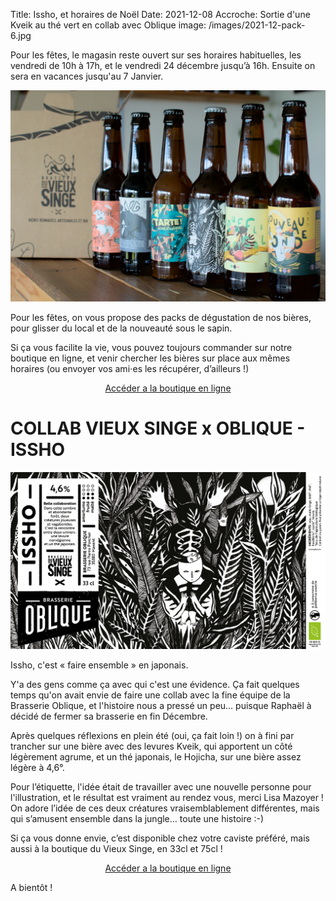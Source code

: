 Title: Issho, et horaires de Noël
Date: 2021-12-08
Accroche: Sortie d'une Kveik au thé vert en collab avec Oblique
image: /images/2021-12-pack-6.jpg

Pour les fêtes, le magasin reste ouvert sur ses horaires habituelles, les vendredi de 10h à 17h, et le vendredi 24 décembre jusqu’à 16h. Ensuite on sera en vacances jusqu'au 7 Janvier.

![Pack de 6 bières](/images/2021-12-pack-6.jpg)

Pour les fêtes, on vous propose des packs de dégustation de nos bières, pour glisser du local et de la nouveauté sous le sapin.

Si ça vous facilite la vie, vous pouvez toujours commander sur notre boutique en ligne, et venir chercher les bières sur place aux mêmes horaires (ou envoyer vos ami⋅es les récupérer, d’ailleurs !)

<center><a href="https://boutique.vieuxsinge.com" class="button">Accéder a la boutique en ligne</a></center>

# COLLAB VIEUX SINGE x OBLIQUE - ISSHO

![Étiquette de Issho](/images/2021-12-issho.png)

Issho, c'est « faire ensemble » en japonais.

Y'a des gens comme ça avec qui c'est une évidence. Ça fait quelques temps qu'on avait envie de faire une collab avec la fine équipe de la Brasserie Oblique, et l'histoire nous a pressé un peu… puisque Raphaël à décidé de fermer sa brasserie en fin Décembre.

Après quelques réflexions en plein été (oui, ça fait loin !) on à fini par trancher sur une bière avec des levures Kveik, qui apportent un côté légèrement agrume, et un thé japonais, le Hojicha, sur une bière assez légère à 4,6°.

Pour l’étiquette, l'idée était de travailler avec une nouvelle personne pour l'illustration, et le résultat est vraiment au rendez vous, merci Lisa Mazoyer ! On adore l’idée de ces deux créatures vraisemblablement différentes, mais qui s’amusent ensemble dans la jungle… toute une histoire :-)

Si ça vous donne envie, c’est disponible chez votre caviste préféré, mais aussi à la boutique du Vieux Singe, en 33cl et 75cl !

<center><a href="https://boutique.vieuxsinge.com" class="button">Accéder a la boutique en ligne</a></center>

A bientôt !
